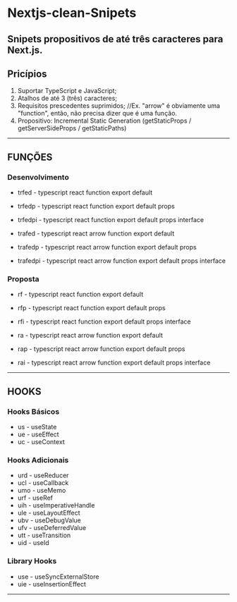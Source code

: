 # Nextjs-clean-Snipets
Snipets propositivos de até três caracteres para Next.js.
-----------------------------------------------------------------------------
## Pricípios
1. Suportar TypeScript e JavaScript;
2. Atalhos de até 3 (três) caracteres;
3. Requisitos prescedentes suprimidos; //Ex. "arrow" é obviamente uma "function", então, não precisa dizer que é uma função.
4. Propositivo: Incremental Static Generation (getStaticProps / getServerSideProps / getStaticPaths)

-----------------------------------------------------------------------------
## FUNÇÕES

### Desenvolvimento
* trfed - typescript react function export default
* trfedp - typescript react function export default props
* trfedpi - typescript react function export default props interface

* trafed - typescript react arrow function export default
* trafedp - typescript react arrow function export default props
* trafedpi - typescript react arrow function export default props interface

### Proposta
* rf - typescript react function export default
* rfp - typescript react function export default props
* rfi - typescript react function export default props interface

* ra - typescript react arrow function export default
* rap - typescript react arrow function export default props
* rai - typescript react arrow function export default props interface

-----------------------------------------------------------------------------
## HOOKS

### Hooks Básicos
* us - useState
* ue - useEffect
* uc - useContext

### Hooks Adicionais
* urd - useReducer
* ucl - useCallback
* umo - useMemo
* urf - useRef
* uih - useImperativeHandle
* ule - useLayoutEffect
* ubv - useDebugValue
* ufv - useDeferredValue
* utt - useTransition
* uid - useId

### Library Hooks
* use - useSyncExternalStore
* uie - useInsertionEffect

-----------------------------------------------------------------------------
